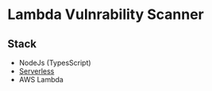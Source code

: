 # Lambda Vulnrability Scanner

## Stack

- NodeJs (TypesScript)
- [Serverless](https://www.serverless.com/)
- AWS Lambda